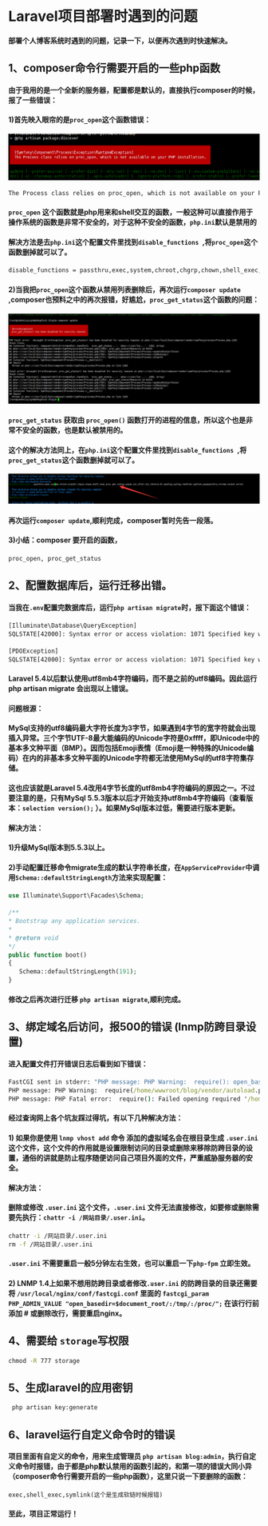 # Laravel项目部署时遇到的问题
#### 部署个人博客系统时遇到的问题，记录一下，以便再次遇到时快速解决。

## 1、composer命令行需要开启的一些php函数
#### 由于我用的是一个全新的服务器，配置都是默认的，直接执行composer的时候，报了一些错误：
#### 1)首先映入眼帘的是``proc_open``这个函数错误：
![composer_proc_open](./img/composer_proc_open.png)

```cmd
The Process class relies on proc_open, which is not available on your PHP installation.
```
#### ``proc_open`` 这个函数就是php用来和shell交互的函数，一般这种可以直接作用于操作系统的函数是非常不安全的，对于这种不安全的函数，``php.ini``默认是禁用的
#### 解决方法是去``php.ini``这个配置文件里找到``disable_functions ``,将``proc_open``这个函数删掉就可以了。
```cmd
disable_functions = passthru,exec,system,chroot,chgrp,chown,shell_exec,proc_open,proc_get_status,popen,ini_alter,ini_restore,dl,openlog,syslog,readlink,symlink,popepassthru
```
#### 2)当我把``proc_open``这个函数从禁用列表删除后，再次运行``composer update`` ,composer也预料之中的再次报错，好尴尬，``proc_get_status``这个函数的问题：
![composer_proc_get_status](./img/composer_proc_get_status.png)
#### ``proc_get_status`` 获取由 ``proc_open()`` 函数打开的进程的信息，所以这个也是非常不安全的函数，也是默认被禁用的。
#### 这个的解决方法同上，在``php.ini``这个配置文件里找到``disable_functions ``,将``proc_get_status``这个函数删掉就可以了。
![del_proc_get_status](./img/del_proc_get_status.png)
#### 再次运行``composer update``,顺利完成，composer暂时先告一段落。
#### 3)小结：composer 要开启的函数，
```cmd
proc_open, proc_get_status
```
## 2、配置数据库后，运行迁移出错。
#### 当我在``.env``配置完数据库后，运行``php artisan migrate``时，报下面这个错误：
```cmd
[Illuminate\Database\QueryException]
SQLSTATE[42000]: Syntax error or access violation: 1071 Specified key was too long; max key length is 767 bytes (SQL: alter table users add unique users_email_unique(email))

[PDOException]
SQLSTATE[42000]: Syntax error or access violation: 1071 Specified key was too long; max key length is 767 bytes
```
#### Laravel 5.4以后默认使用utf8mb4字符编码，而不是之前的utf8编码。因此运行php artisan migrate 会出现以上错误。
#### 问题根源：
#### MySql支持的utf8编码最大字符长度为3字节，如果遇到4字节的宽字符就会出现插入异常。三个字节UTF-8最大能编码的Unicode字符是0xffff，即Unicode中的基本多文种平面（BMP）。因而包括Emoji表情（Emoji是一种特殊的Unicode编码）在内的非基本多文种平面的Unicode字符都无法使用MySql的utf8字符集存储。
#### 这也应该就是Laravel 5.4改用4字节长度的utf8mb4字符编码的原因之一。不过要注意的是，只有MySql 5.5.3版本以后才开始支持utf8mb4字符编码（查看版本：``selection version();`` ）。如果MySql版本过低，需要进行版本更新。
#### 解决方法：
#### 1)升级MySql版本到5.5.3以上。
#### 2)手动配置迁移命令migrate生成的默认字符串长度，在``AppServiceProvider``中调用``Schema::defaultStringLength``方法来实现配置：
```php
use Illuminate\Support\Facades\Schema;

/**
* Bootstrap any application services.
*
* @return void
*/
public function boot()
{
   Schema::defaultStringLength(191);
}
```
#### 修改之后再次进行迁移 ``php artisan migrate``,顺利完成。
## 3、绑定域名后访问，报500的错误 (lnmp防跨目录设置)
#### 进入配置文件打开错误日志后看到如下错误：
```cmd
FastCGI sent in stderr: "PHP message: PHP Warning:  require(): open_basedir restriction in effect. File(/home/wwwroot/blog/vendor/autoload.php) is not within the allowed path(s): (/home/wwwroot/blog/public/:/tmp/:/proc/) in /home/wwwroot/blog/public/index.php on line 24
PHP message: PHP Warning:  require(/home/wwwroot/blog/vendor/autoload.php): failed to open stream: Operation not permitted in /home/wwwroot/blog/public/index.php on line 24
PHP message: PHP Fatal error:  require(): Failed opening required '/home/wwwroot/blog/public/../vendor/autoload.php' (include_path='.:/usr/local/php/lib/php') in /home/wwwroot/blog/public/index.php on line 24" while reading response header from upstream, client: 114.242.17.66, server: wufeida.com, request: "GET / HTTP/1.1", upstream: "fastcgi://unix:/tmp/php-cgi.sock:", host: "wufeida.com"
```
#### 经过查询网上各个坑友踩过得坑，有以下几种解决方法：
#### 1) 如果你是使用 ``lnmp vhost add`` 命令 添加的虚拟域名会在根目录生成 ``.user.ini`` 这个文件，这个文件的作用就是设置限制访问的目录或删除来移除防跨目录的设置，通俗的讲就是防止程序随便访问自己项目外面的文件，严重威胁服务器的安全。
#### 解决方法：
#### 删除或修改 ``.user.ini`` 这个文件，``.user.ini`` 文件无法直接修改，如要修或删除需要先执行：``chattr -i /网站目录/.user.ini``。
```cmd
chattr -i /网站目录/.user.ini
rm -f /网站目录/.user.ini
```
#### ``.user.ini`` 不需要重启一般5分钟左右生效，也可以重启一下``php-fpm`` 立即生效。
#### 2) LNMP 1.4上如果不想用防跨目录或者修改``.user.ini`` 的防跨目录的目录还需要将 ``/usr/local/nginx/conf/fastcgi.conf`` 里面的 ``fastcgi_param PHP_ADMIN_VALUE "open_basedir=$document_root/:/tmp/:/proc/";`` 在该行行前添加 # 或删除改行，需要重启nginx。
## 4、需要给 ``storage``写权限
```cmd
chmod -R 777 storage
```
## 5、生成laravel的应用密钥
```cmd
 php artisan key:generate
```
## 6、laravel运行自定义命令时的错误
#### 项目里面有自定义的命令，用来生成管理员 ``php artisan blog:admin``，执行自定义命令时报错，由于都是php默认禁用的函数引起的，和第一项的错误大同小异（composer命令行需要开启的一些php函数），这里只说一下要删除的函数：
```cmd
exec,shell_exec,symlink(这个是生成软链时候报错)
```
#### 至此，项目正常运行！